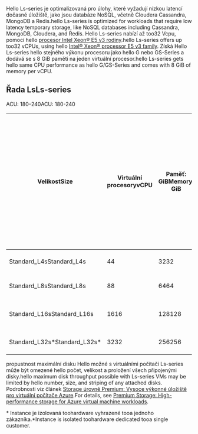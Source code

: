 
<span data-ttu-id="81180-101">Hello Ls-series je optimalizovaná pro úlohy, které vyžadují nízkou latencí dočasné úložiště, jako jsou databáze NoSQL, včetně Cloudera Cassandra, MongoDB a Redis.</span><span class="sxs-lookup"><span data-stu-id="81180-101">hello Ls-series is optimized for workloads that require low latency temporary storage, like NoSQL databases including Cassandra, MongoDB, Cloudera, and Redis.</span></span> <span data-ttu-id="81180-102">Hello Ls-series nabízí až too32 Vcpu, pomocí hello [procesor Intel Xeon® E5 v3 rodiny](http://www.intel.com/content/www/us/en/processors/xeon/xeon-e5-solutions.html).</span><span class="sxs-lookup"><span data-stu-id="81180-102">hello Ls-series offers up too32 vCPUs, using hello [Intel® Xeon® processor E5 v3 family](http://www.intel.com/content/www/us/en/processors/xeon/xeon-e5-solutions.html).</span></span> <span data-ttu-id="81180-103">Získá Hello Ls-series hello stejného výkonu procesoru jako hello G nebo GS-Series a dodává se s 8 GiB paměti na jeden virtuální procesor.</span><span class="sxs-lookup"><span data-stu-id="81180-103">hello Ls-series gets hello same CPU performance as hello G/GS-Series and comes with 8 GiB of memory per vCPU.</span></span>  

## <a name="ls-series"></a><span data-ttu-id="81180-104">Řada Ls</span><span class="sxs-lookup"><span data-stu-id="81180-104">Ls-series</span></span>

<span data-ttu-id="81180-105">ACU: 180–240</span><span class="sxs-lookup"><span data-stu-id="81180-105">ACU: 180-240</span></span>
 
| <span data-ttu-id="81180-106">Velikost</span><span class="sxs-lookup"><span data-stu-id="81180-106">Size</span></span>          | <span data-ttu-id="81180-107">Virtuální procesory</span><span class="sxs-lookup"><span data-stu-id="81180-107">vCPU</span></span> | <span data-ttu-id="81180-108">Paměť: GiB</span><span class="sxs-lookup"><span data-stu-id="81180-108">Memory: GiB</span></span> | <span data-ttu-id="81180-109">Dočasné úložiště (SSD): GiB</span><span class="sxs-lookup"><span data-stu-id="81180-109">Temp storage (SSD) GiB</span></span> | <span data-ttu-id="81180-110">Max. datových disků</span><span class="sxs-lookup"><span data-stu-id="81180-110">Max data disks</span></span> | <span data-ttu-id="81180-111">Maximální propustnost dočasného úložiště a úložiště v mezipaměti: IOPS / MB/s (velikost mezipaměti v GiB)</span><span class="sxs-lookup"><span data-stu-id="81180-111">Max cached and temp storage throughput: IOPS / MBps (cache size in GiB)</span></span> | <span data-ttu-id="81180-112">Maximální propustnost disku bez mezipaměti: IOPS / MB/s</span><span class="sxs-lookup"><span data-stu-id="81180-112">Max uncached disk throughput: IOPS / MBps</span></span> | <span data-ttu-id="81180-113">Max. počet síťových karet / Očekávaný výkon sítě (Mb/s)</span><span class="sxs-lookup"><span data-stu-id="81180-113">Max NICs / Expected network performance (Mbps)</span></span> | 
|---------------|-----------|-------------|--------------------------|----------------|-------------------------------------------------------------|-------------------------------------------|------------------------------| 
| <span data-ttu-id="81180-114">Standard_L4s</span><span class="sxs-lookup"><span data-stu-id="81180-114">Standard_L4s</span></span>  | <span data-ttu-id="81180-115">4</span><span class="sxs-lookup"><span data-stu-id="81180-115">4</span></span>    | <span data-ttu-id="81180-116">32</span><span class="sxs-lookup"><span data-stu-id="81180-116">32</span></span>   | <span data-ttu-id="81180-117">678</span><span class="sxs-lookup"><span data-stu-id="81180-117">678</span></span>   | <span data-ttu-id="81180-118">8</span><span class="sxs-lookup"><span data-stu-id="81180-118">8</span></span>              | <span data-ttu-id="81180-119">NA / NA (0)</span><span class="sxs-lookup"><span data-stu-id="81180-119">NA / NA (0)</span></span>          | <span data-ttu-id="81180-120">5 000 / 125</span><span class="sxs-lookup"><span data-stu-id="81180-120">5,000 / 125</span></span>                               | <span data-ttu-id="81180-121">2 / 4 000</span><span class="sxs-lookup"><span data-stu-id="81180-121">2 / 4000</span></span>       | 
| <span data-ttu-id="81180-122">Standard_L8s</span><span class="sxs-lookup"><span data-stu-id="81180-122">Standard_L8s</span></span>  | <span data-ttu-id="81180-123">8</span><span class="sxs-lookup"><span data-stu-id="81180-123">8</span></span>    | <span data-ttu-id="81180-124">64</span><span class="sxs-lookup"><span data-stu-id="81180-124">64</span></span>   | <span data-ttu-id="81180-125">1 388</span><span class="sxs-lookup"><span data-stu-id="81180-125">1,388</span></span> | <span data-ttu-id="81180-126">16</span><span class="sxs-lookup"><span data-stu-id="81180-126">16</span></span>             | <span data-ttu-id="81180-127">NA / NA (0)</span><span class="sxs-lookup"><span data-stu-id="81180-127">NA / NA (0)</span></span>          | <span data-ttu-id="81180-128">10 000 / 250</span><span class="sxs-lookup"><span data-stu-id="81180-128">10,000 / 250</span></span>                              | <span data-ttu-id="81180-129">4 / 8 000</span><span class="sxs-lookup"><span data-stu-id="81180-129">4 / 8000</span></span>  | 
| <span data-ttu-id="81180-130">Standard_L16s</span><span class="sxs-lookup"><span data-stu-id="81180-130">Standard_L16s</span></span> | <span data-ttu-id="81180-131">16</span><span class="sxs-lookup"><span data-stu-id="81180-131">16</span></span>   | <span data-ttu-id="81180-132">128</span><span class="sxs-lookup"><span data-stu-id="81180-132">128</span></span>  | <span data-ttu-id="81180-133">2 807</span><span class="sxs-lookup"><span data-stu-id="81180-133">2,807</span></span> | <span data-ttu-id="81180-134">32</span><span class="sxs-lookup"><span data-stu-id="81180-134">32</span></span>             | <span data-ttu-id="81180-135">NA / NA (0)</span><span class="sxs-lookup"><span data-stu-id="81180-135">NA / NA (0)</span></span>          | <span data-ttu-id="81180-136">20 000 / 500</span><span class="sxs-lookup"><span data-stu-id="81180-136">20,000 / 500</span></span>                              | <span data-ttu-id="81180-137">8 / 6 000–16 000 &#8224;</span><span class="sxs-lookup"><span data-stu-id="81180-137">8 / 6000 - 16000 &#8224;</span></span> | 
| <span data-ttu-id="81180-138">Standard_L32s*</span><span class="sxs-lookup"><span data-stu-id="81180-138">Standard_L32s*</span></span> | <span data-ttu-id="81180-139">32</span><span class="sxs-lookup"><span data-stu-id="81180-139">32</span></span> | <span data-ttu-id="81180-140">256</span><span class="sxs-lookup"><span data-stu-id="81180-140">256</span></span>  | <span data-ttu-id="81180-141">5,630</span><span class="sxs-lookup"><span data-stu-id="81180-141">5,630</span></span> | <span data-ttu-id="81180-142">64</span><span class="sxs-lookup"><span data-stu-id="81180-142">64</span></span>             | <span data-ttu-id="81180-143">NA / NA (0)</span><span class="sxs-lookup"><span data-stu-id="81180-143">NA / NA (0)</span></span>          | <span data-ttu-id="81180-144">40 000 / 1 000</span><span class="sxs-lookup"><span data-stu-id="81180-144">40,000 / 1,000</span></span>                            | <span data-ttu-id="81180-145">8 / 20 000</span><span class="sxs-lookup"><span data-stu-id="81180-145">8 / 20000</span></span> | 
 

<span data-ttu-id="81180-146">propustnost maximální disku Hello možné s virtuálními počítači Ls-series může být omezené hello počet, velikost a proložení všech připojenými disky.</span><span class="sxs-lookup"><span data-stu-id="81180-146">hello maximum disk throughput  possible with Ls-series VMs may be limited by hello number, size, and striping of any attached disks.</span></span> <span data-ttu-id="81180-147">Podrobnosti viz článek [Storage úrovně Premium: Vysoce výkonné úložiště pro virtuální počítače Azure](../articles/storage/common/storage-premium-storage.md).</span><span class="sxs-lookup"><span data-stu-id="81180-147">For details, see [Premium Storage: High-performance storage for Azure virtual machine workloads](../articles/storage/common/storage-premium-storage.md).</span></span> 

<span data-ttu-id="81180-148">* Instance je izolovaná toohardware vyhrazené tooa jednoho zákazníka.</span><span class="sxs-lookup"><span data-stu-id="81180-148">*Instance is isolated toohardware dedicated tooa single customer.</span></span>


